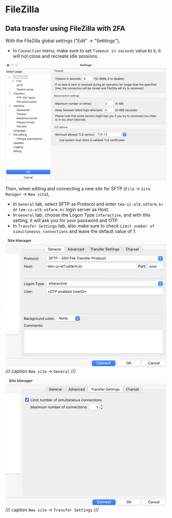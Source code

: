 # FileZilla

## Data transfer using FileZilla with 2FA

With the FileZilla global settings ("Edit" -> "Setttings"),

* In `Connection` menu, make sure to set `Timeout in seconds` value to `0`, it will not close and recreate idle sessions.

![filezilla-0](../images/filezilla-0.png)

Then, when editing and connecting a new site for SFTP (`File` -> `Site Manager` -> `New site`),

* In `General` tab, select SFTP as Protocol and enter `tem-ui-al9.sdfarm.kr` or `tem-cs-al9.sdfarm.kr` login server as Host. 
* In `General` tab, choose the Logon Type `interactive`, and with this setting, it will ask you for your password and OTP.
* In `Transfer Settings` tab, also make sure to check `Limit number of simultaneous connections` and leave the default value of 1.

![filezilla-1](../images/filezilla-1.png)
/// caption
`New site` -> `General`
///

![filezilla-2](../images/filezilla-2.png)
/// caption
`New site` -> `Transfer Settings`
///

